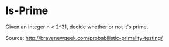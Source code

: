Is-Prime
==================

Given an integer n < 2^31, decide whether or not it's prime.

Source: http://bravenewgeek.com/probabilistic-primality-testing/